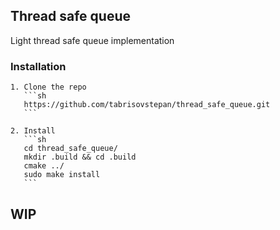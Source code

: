 ## Thread safe queue

Light thread safe queue implementation

### Installation

	1. Clone the repo 
	   ```sh
	   https://github.com/tabrisovstepan/thread_safe_queue.git
	   ```
    
	2. Install
	   ```sh
	   cd thread_safe_queue/
	   mkdir .build && cd .build
	   cmake ../
	   sudo make install
	   ```

## WIP
